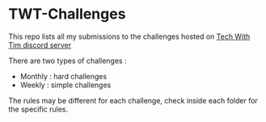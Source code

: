 # TWT-Challenges

This repo lists all my submissions to the challenges hosted on [Tech With Tim discord server](https://discord.gg/ebydwRU)

There are two types of challenges :

- Monthly : hard challenges
- Weekly : simple challenges

The rules may be different for each challenge, check inside each folder for the specific rules.
